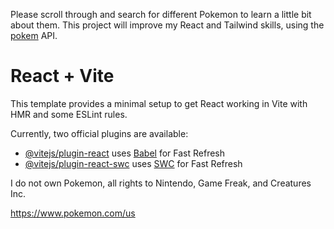Please scroll through and search for different Pokemon to learn a little bit about them. This project will improve my React and Tailwind skills, using the [pokem](https://pokeapi.co/) API.





# React + Vite

This template provides a minimal setup to get React working in Vite with HMR and some ESLint rules.

Currently, two official plugins are available:

- [@vitejs/plugin-react](https://github.com/vitejs/vite-plugin-react/blob/main/packages/plugin-react/README.md) uses [Babel](https://babeljs.io/) for Fast Refresh
- [@vitejs/plugin-react-swc](https://github.com/vitejs/vite-plugin-react-swc) uses [SWC](https://swc.rs/) for Fast Refresh


I do not own Pokemon, all rights to Nintendo, Game Freak, and Creatures Inc.

https://www.pokemon.com/us 
